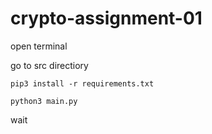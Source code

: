 # crypto-assignment-01

open terminal

go to src directiory

`pip3 install -r requirements.txt`

`python3 main.py`

wait
